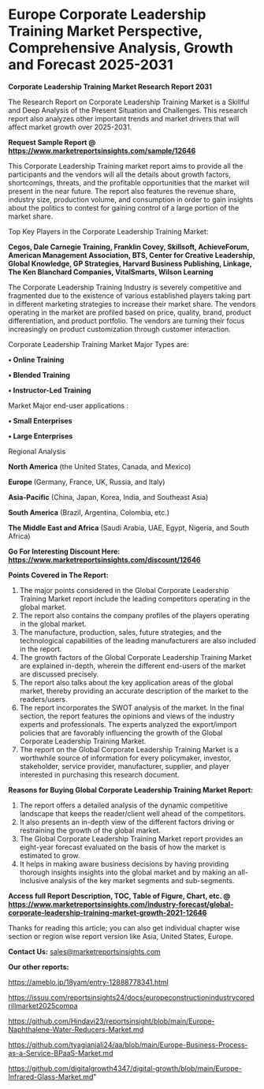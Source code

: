 # Europe Corporate Leadership Training Market Perspective, Comprehensive Analysis, Growth and Forecast 2025-2031

<strong>Corporate Leadership Training Market Research Report 2031</strong>

The Research Report on Corporate Leadership Training Market is a Skillful and Deep Analysis of the Present Situation and Challenges. This research report also analyzes other important trends and market drivers that will affect market growth over 2025-2031.

<strong>Request Sample Report @ <a href=https://www.marketreportsinsights.com/sample/12646>https://www.marketreportsinsights.com/sample/12646</a></strong>

This Corporate Leadership Training market report aims to provide all the participants and the vendors will all the details about growth factors, shortcomings, threats, and the profitable opportunities that the market will present in the near future. The report also features the revenue share, industry size, production volume, and consumption in order to gain insights about the politics to contest for gaining control of a large portion of the market share.

Top Key Players in the Corporate Leadership Training Market:

<strong>Cegos, Dale Carnegie Training, Franklin Covey, Skillsoft, AchieveForum, American Management Association, BTS, Center for Creative Leadership, Global Knowledge, GP Strategies, Harvard Business Publishing, Linkage, The Ken Blanchard Companies, VitalSmarts, Wilson Learning</strong>

The Corporate Leadership Training Industry is severely competitive and fragmented due to the existence of various established players taking part in different marketing strategies to increase their market share. The vendors operating in the market are profiled based on price, quality, brand, product differentiation, and product portfolio. The vendors are turning their focus increasingly on product customization through customer interaction.

Corporate Leadership Training Market Major Types are:

<strong>• Online Training

• Blended Training

• Instructor-Led Training</strong>

Market Major end-user applications :

<strong>• Small Enterprises

• Large Enterprises</strong>

Regional Analysis

</u><strong><b>North America</b></strong> (the United States, Canada, and Mexico)

<strong><b>Europe </b></strong>(Germany, France, UK, Russia, and Italy)

<strong><b>Asia-Pacific</b></strong> (China, Japan, Korea, India, and Southeast Asia)

<strong><b>South America</b></strong> (Brazil, Argentina, Colombia, etc.)

<strong><b>The Middle East and Africa</b></strong> (Saudi Arabia, UAE, Egypt, Nigeria, and South Africa)

<strong>Go For Interesting Discount Here: <a href=https://www.marketreportsinsights.com/discount/12646>https://www.marketreportsinsights.com/discount/12646</a></strong>

<strong>Points Covered in The Report:</strong>
<ol>
  <li>The major points considered in the Global Corporate Leadership Training Market report include the leading competitors operating in the global market.</li>
  <li>The report also contains the company profiles of the players operating in the global market.</li>
  <li>The manufacture, production, sales, future strategies, and the technological capabilities of the leading manufacturers are also included in the report.</li>
  <li>The growth factors of the Global Corporate Leadership Training Market are explained in-depth, wherein the different end-users of the market are discussed precisely.</li>
  <li>The report also talks about the key application areas of the global market, thereby providing an accurate description of the market to the readers/users.</li>
  <li>The report incorporates the SWOT analysis of the market. In the final section, the report features the opinions and views of the industry experts and professionals. The experts analyzed the export/import policies that are favorably influencing the growth of the Global Corporate Leadership Training Market.</li>
  <li>The report on the Global Corporate Leadership Training Market is a worthwhile source of information for every policymaker, investor, stakeholder, service provider, manufacturer, supplier, and player interested in purchasing this research document.</li>
</ol>
<strong>Reasons for Buying Global Corporate Leadership Training Market Report:</strong>

<ol>
  <li>The report offers a detailed analysis of the dynamic competitive landscape that keeps the reader/client well ahead of the competitors.</li>
  <li>It also presents an in-depth view of the different factors driving or restraining the growth of the global market.</li>
  <li>The Global Corporate Leadership Training Market report provides an eight-year forecast evaluated on the basis of how the market is estimated to grow.</li>
  <li>It helps in making aware business decisions by having providing thorough insights insights into the global market and by making an all-inclusive analysis of the key market segments and sub-segments.</li>
</ol>
<strong>Access full Report Description, TOC, Table of Figure, Chart, etc. @ <a href=https://www.marketreportsinsights.com/industry-forecast/global-corporate-leadership-training-market-growth-2021-12646>https://www.marketreportsinsights.com/industry-forecast/global-corporate-leadership-training-market-growth-2021-12646</a></strong>


Thanks for reading this article; you can also get individual chapter wise section or region wise report version like Asia, United States, Europe.

<strong>Contact Us:</strong>
sales@marketreportsinsights.com

<strong>Our other reports:</strong>

<a href=https://ameblo.jp/18yam/entry-12888778341.html>https://ameblo.jp/18yam/entry-12888778341.html</a>

<a href=https://issuu.com/reportsinsights24/docs/europeconstructionindustrycoredrillmarket2025compa>https://issuu.com/reportsinsights24/docs/europeconstructionindustrycoredrillmarket2025compa</a>

<a href=https://github.com/Hindavi23/reportsinsight/blob/main/Europe-Naphthalene-Water-Reducers-Market.md>https://github.com/Hindavi23/reportsinsight/blob/main/Europe-Naphthalene-Water-Reducers-Market.md</a>

<a href=https://github.com/tyagianjali24/aa/blob/main/Europe-Business-Process-as-a-Service-BPaaS-Market.md>https://github.com/tyagianjali24/aa/blob/main/Europe-Business-Process-as-a-Service-BPaaS-Market.md</a>

<a href=https://github.com/digitalgrowth4347/digital-growth/blob/main/Europe-Infrared-Glass-Market.md>https://github.com/digitalgrowth4347/digital-growth/blob/main/Europe-Infrared-Glass-Market.md</a>"
